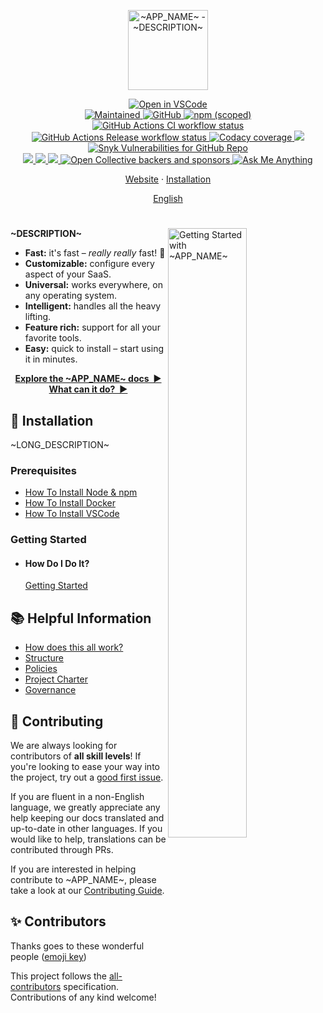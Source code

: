 <p align="center">
  <img
    width="128"
    src="https://raw.githubusercontent.com/~REPO~/master/resources/logo.png"
    alt="~APP_NAME~ - ~DESCRIPTION~"
  />
</p>

<p align="center">
  <a href="https://github1s.com/~REPO~" target="_blank">
    <img alt="Open in VSCode" src="https://open.vscode.dev/badges/open-in-vscode.svg"/>
  </a>
  <br/>
  <a href="https://github.com/~REPO~/graphs/commit-activity" target="_blank">
    <img alt="Maintained" src="https://img.shields.io/badge/Maintained%3F-yes-green.svg">
  </a>
  <a href="https://github.com/~REPO~/blob/master/LICENSE.md" target="_blank">
    <img alt="GitHub" src="https://img.shields.io/github/license/~REPO~?style=flat-square"/>
  </a>
  <a href="https://www.npmjs.com/package/~APP_NAME~" target="_blank">
    <img alt="npm (scoped)" src="https://img.shields.io/npm/v/~APP_NAME~?label=npm&style=flat-square"/>
  </a>
  <br/>
  <a href="https://github.com/~REPO~/actions" target="_blank">
    <img
      src="https://img.shields.io/github/workflow/status/~REPO~/CI/master?label=CI&style=flat-square"
      alt="GitHub Actions CI workflow status"/>
  </a>
  <a href="https://github.com/~REPO~/actions" target="_blank">
    <img
      src="https://img.shields.io/github/workflow/status/~REPO~/Release/master?label=Release&style=flat-square"
      alt="GitHub Actions Release workflow status"/>
  </a>
  <a href="https://www.codacy.com/gh/~REPO~/dashboard?utm_source=github.com&amp;utm_medium=referral&amp;utm_content=~REPO~&amp;utm_campaign=Badge_Grade" target="_blank">
    <img alt="Codacy coverage" src="https://img.shields.io/codacy/coverage/9d670d8cdbe243a5b722b5f9d644e406?style=flat-square"/>
  </a>
  <a href="https://www.codacy.com/gh/~REPO~/dashboard?utm_source=github.com&amp;utm_medium=referral&amp;utm_content=~REPO~&amp;utm_campaign=Badge_Grade" target="_blank">
    <img src="https://app.codacy.com/project/badge/Grade/9d670d8cdbe243a5b722b5f9d644e406"/>
  </a>
  <a href="https://github.com/~REPO~/security" target="_blank">
    <img alt="Snyk Vulnerabilities for GitHub Repo" src="https://img.shields.io/snyk/vulnerabilities/github/~REPO~?style=flat-square"/>
  </a>
  <br/>
  <a href="~HOMEPAGE~chat" target="_blank">
    <img src="https://img.shields.io/badge/slack-~REPO~-green.svg?logo=slack"/>
  </a>
  <a href="https://www.linkedin.com/company/~AUTHOR~" target="_blank">
    <img src="https://img.shields.io/badge/linkedin-~AUTHOR~-blue.svg?logo=linkedin"/>
  </a>
  <a href="https://twitter.com/~TWITTER~" target="_blank">
    <img src="https://img.shields.io/badge/twitter-~TWITTER~-blue.svg?logo=twitter"/>
  </a>
  <a href="https://opencollective.com/~AUTHOR~" target="_blank">
    <img alt="Open Collective backers and sponsors" src="https://img.shields.io/opencollective/all/~AUTHOR~?style=flat-square"/>
  </a>
  <a href="https://github.com/~AUTHOR~/ama" target="_blank">
    <img alt="Ask Me Anything" src="https://img.shields.io/badge/Ask%20me-anything-1abc9c.svg"/>
  </a>
</p>

<p align="center">
  <a href="~HOMEPAGE~">Website</a>
  ·
  <a href="#🚀-installation">Installation</a>
</p>

<p align="center">
  <a href="https://github.com/~REPO~/blob/master/README.md"
    >English</a>
</p>

<h1></h1>

<img
  src="https://raw.githubusercontent.com/~REPO~/master/docs/en-US/demo.gif"
  alt="Getting Started with ~APP_NAME~"
  width="50%"
  align="right"
/>

**~DESCRIPTION~**

- **Fast:** it's fast – _really really_ fast! 🚀
- **Customizable:** configure every aspect of your SaaS.
- **Universal:** works everywhere, on any operating system.
- **Intelligent:** handles all the heavy lifting.
- **Feature rich:** support for all your favorite tools.
- **Easy:** quick to install – start using it in minutes.

<p align="center">
<a href="~HOMEPAGE~docs" target="_blank"><strong>Explore the ~APP_NAME~ docs&nbsp;&nbsp;▶</strong></a>
<br/>
<a href="~HOMEPAGE~" target="_blank"><strong>What can it do?&nbsp;&nbsp;▶</strong></a>
</p>

<a name="🚀-installation"></a>

## 🚀 Installation

~LONG_DESCRIPTION~

### Prerequisites

- [How To Install Node & npm](https://nodejs.org/en/download/current/)
- [How To Install Docker](https://docs.docker.com/get-docker/)
- [How To Install VSCode](https://vscodium.com/#install)

### Getting Started

- #### How Do I Do It?

  [Getting Started](~HOMEPAGE~)

## 📚 Helpful Information

- [How does this all work?](https://github.com/~REPO~/docs/en-US/GITHUB_SETUP.md)
- [Structure](https://github.com/~REPO~/docs/en-US/STRUCTURE.md)
- [Policies](https://github.com/~REPO~/docs/en-US/HOUSEKEEPING.md)
- [Project Charter](https://github.com/~REPO~/docs/en-US/PROJECT_CHARTER.md)
- [Governance](https://github.com/~REPO~/docs/en-US/GOVERNANCE.md)

## 🤝 Contributing

We are always looking for contributors of **all skill levels**! If you're looking to ease your way into the project, try out a [good first issue](https://github.com/~REPO~/labels/🌱%20good%20first%20issue).

If you are fluent in a non-English language, we greatly appreciate any help keeping our docs translated and up-to-date in other languages. If you would like to help, translations can be contributed through PRs.

If you are interested in helping contribute to ~APP_NAME~, please take a look at our [Contributing Guide](https://github.com/~REPO~/blob/master/CONTRIBUTING.md).

## ✨ Contributors

Thanks goes to these wonderful people ([emoji key](https://allcontributors.org/docs/en/emoji-key))

<!-- ALL-CONTRIBUTORS-LIST:START - Do not remove or modify this section -->
<!-- ALL-CONTRIBUTORS-LIST:END -->

This project follows the [all-contributors](https://github.com/all-contributors/all-contributors) specification. Contributions of any kind welcome!
